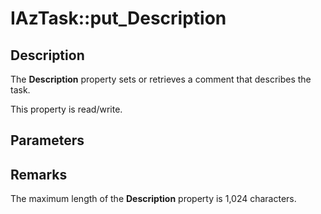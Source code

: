 # IAzTask::put_Description

## Description

The **Description** property sets or retrieves a comment that describes the task.

This property is read/write.

## Parameters

## Remarks

The maximum length of the **Description** property is 1,024 characters.